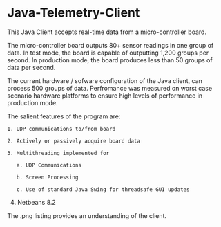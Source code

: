 # Java-Telemetry-Client

This Java Client accepts real-time data from a micro-controller board.  


The micro-controller board outputs 80+ sensor readings in one group of data.  In test mode, 
the board is capable of outputting 1,200 groups per second.   In production mode, the 
board produces less than 50 groups of data per second.


The current hardware / sofware configuration of the Java client, can process 500 groups
of data.  Perfromance was measured on worst case scenario hardware platforms to ensure 
high levels of performance in production mode.  


The salient features of the program are:

    1. UDP communications to/from board

    2. Actively or passively acquire board data
    
    3. Multithreading implemented for 
    
       a. UDP Communications
       
       b. Screen Processing
       
       c. Use of standard Java Swing for threadsafe GUI updates
       
   4. Netbeans 8.2

The .png listing provides an understanding of the client.

